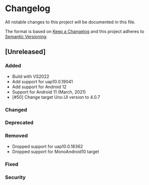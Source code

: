 ﻿# Changelog
All notable changes to this project will be documented in this file.

The format is based on [Keep a Changelog](http://keepachangelog.com/en/1.0.0/)
and this project adheres to [Semantic Versioning](http://semver.org/spec/v2.0.0.html).

## [Unreleased]

### Added
* Build with VS2022
* Add support for uap10.0.19041
* Add support for Android 12
* Support for Android 11 (March, 2021)
* [#50] Change target Uno.UI version to 4.0.7

### Changed

### Deprecated

### Removed
* Dropped support for uap10.0.18362
* Dropped support for MonoAndroid10 target

### Fixed

### Security
